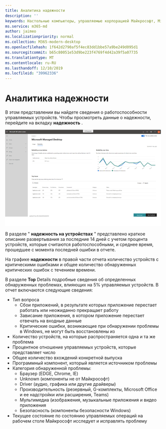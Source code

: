 ```yaml
---
title: Аналитика надежности
description: ''
keywords: Настольные компьютеры, управляемые корпорацией Майкрософт, Microsoft 365, служба, документация
ms.service: m365-md
author: jaimeo
ms.localizationpriority: normal
ms.collection: M365-modern-desktop
ms.openlocfilehash: 1f642d2790af5f4ec83dd1bbe57a9be249d095d1
ms.sourcegitcommit: b65c80051e53d9be223f4769f4d42a39f5a07735
ms.translationtype: MT
ms.contentlocale: ru-RU
ms.lasthandoff: 12/10/2019
ms.locfileid: "39962336"
---
```

# <a name="reliability-insights"></a>Аналитика надежности

В этом представлении вы найдете сведения о работоспособности управляемых устройств. Чтобы просмотреть данные о надежности, перейдите на вкладку **надежность** .


![Область стабильности: надежность на устройствах в левом верхнем углу, надежность с графиком времени в верхнем правом углу таблица "основные проблемы" в нижней части. Кнопки справки и отзывов в правом нижнем углу.](images/insights_reliability.png)

В разделе " **надежность на устройствах** " представлено краткое описание развертывания за последние 14 дней с учетом процента устройств, которые считаются работоспособными, и среднее время, прошедшее с момента последней ошибки в отчете. 

 
На графике **надежности** в правой части отчета количество устройств с критическими ошибками и общее количество обнаруженных критических ошибок с течением времени.

В разделе **Top** Details подробные сведения об определенных обнаруженных проблемах, влияющих на 5% управляемых устройств. В отчет включаются следующие сведения:

- Тип вопроса
    - Сбои приложений, в результате которых приложение перестает работать или неожиданно прекращает работу
    - Зависание приложения, в котором приложение перестает отвечать на входные данные
    - Критические ошибки, возникающие при обнаружении проблемы в Windows, не могут быть восстановлены из
- Количество устройств, на которые распространяется одна и та же проблема
- Процентное отношение управляемых устройств, которые представляет число
- Общее количество вхождений конкретной выпуска
- Программный компонент, который является источником проблемы
- Категория обнаруженной проблемы:
    - Браузер (EDGE, Chrome, IE)
    - Unknown (компоненты не от Майкрософт)
    - Driver (аудио, графика или другие драйверы)
    - Производительность (резервный, G-комплекты, Microsoft Office и ее надстройки или расширения, Teams)
    - Мультимедиа (изображения, музыкальные приложения и видео приложения
    - Безопасность (компоненты безопасности Windows)
- Текущее состояние по состоянию управляемых операций на рабочем столе Майкрософт исследует и исправлять проблему

